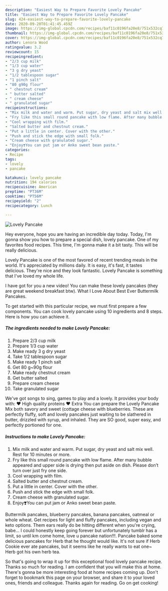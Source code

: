 ```yaml
---
description: "Easiest Way to Prepare Favorite Lovely Pancake"
title: "Easiest Way to Prepare Favorite Lovely Pancake"
slug: 424-easiest-way-to-prepare-favorite-lovely-pancake
date: 2020-09-20T01:41:45.459Z
image: https://img-global.cpcdn.com/recipes/baf11c0196fa20e8/751x532cq70/lovely-pancake-recipe-main-photo.jpg
thumbnail: https://img-global.cpcdn.com/recipes/baf11c0196fa20e8/751x532cq70/lovely-pancake-recipe-main-photo.jpg
cover: https://img-global.cpcdn.com/recipes/baf11c0196fa20e8/751x532cq70/lovely-pancake-recipe-main-photo.jpg
author: Lenora Wood
ratingvalue: 3.2
reviewcount: 15
recipeingredient:
- "2/3 cup milk"
- "1/3 cup water"
- "3 g dry yeast"
- "1/2 tablespoon sugar"
- "1 pinch salt"
- "80 g90g flour"
- " chestnut cream"
- " butter salted"
- " cream cheese"
- " granulated sugar"
recipeinstructions:
- "Mix milk and water and warm. Put sugar, dry yeast and salt mix well. Rest for 10 minutes or more."
- "Fry like this small round pancake with low flame. After many bubble appeared and upper side is drying then put aside on dish. Please don’t turn over just fry one side."
- "Cool wrapping with film."
- "Salted butter and chestnut cream."
- "Put a little in center. Cover with the other."
- "Push and stick the edge with small folk."
- "Cream cheese with granulated sugar."
- "Enjoy❣️You can put jam or Anko sweet bean paste."
categories:
- Recipe
tags:
- lovely
- pancake

katakunci: lovely pancake 
nutrition: 194 calories
recipecuisine: American
preptime: "PT36M"
cooktime: "PT56M"
recipeyield: "2"
recipecategory: Lunch

---
```



![Lovely Pancake](https://img-global.cpcdn.com/recipes/baf11c0196fa20e8/751x532cq70/lovely-pancake-recipe-main-photo.jpg)

Hey everyone, hope you are having an incredible day today. Today, I'm gonna show you how to prepare a special dish, lovely pancake. One of my favorites food recipes. This time, I'm gonna make it a bit tasty. This will be really delicious.

Lovely Pancake is one of the most favored of recent trending meals in the world. It's appreciated by millions daily. It is easy, it's fast, it tastes delicious. They're nice and they look fantastic. Lovely Pancake is something that I've loved my whole life.

I have got for you a new video! You can make these lovely pancakes (they are great weekend breakfast btw). What I Love About Best Ever Buttermilk Pancakes.


To get started with this particular recipe, we must first prepare a few components. You can cook lovely pancake using 10 ingredients and 8 steps. Here is how you can achieve it.

<!--inarticleads1-->

##### The ingredients needed to make Lovely Pancake:

1. Prepare 2/3 cup milk
1. Prepare 1/3 cup water
1. Make ready 3 g dry yeast
1. Take 1/2 tablespoon sugar
1. Make ready 1 pinch salt
1. Get 80 g~90g flour
1. Make ready  chestnut cream
1. Get  butter salted
1. Prepare  cream cheese
1. Take  granulated sugar


We&#39;ve got songs to sing, games to play and a lovely. It provides your body with: ♥ High quality proteins ♥ Extra You can prepare the Lovely Pancake Mix both savory and sweet (cottage cheese with blueberries. These are perfectly fluffy, soft and lovely pancakes just waiting to be slathered in butter, drizzled with syrup, and inhaled. They are SO good, super easy, and perfectly portioned for one. 

<!--inarticleads2-->

##### Instructions to make Lovely Pancake:

1. Mix milk and water and warm. Put sugar, dry yeast and salt mix well. Rest for 10 minutes or more.
1. Fry like this small round pancake with low flame. After many bubble appeared and upper side is drying then put aside on dish. Please don’t turn over just fry one side.
1. Cool wrapping with film.
1. Salted butter and chestnut cream.
1. Put a little in center. Cover with the other.
1. Push and stick the edge with small folk.
1. Cream cheese with granulated sugar.
1. Enjoy❣️You can put jam or Anko sweet bean paste.


Buttermilk pancakes, blueberry pancakes, banana pancakes, oatmeal or whole wheat. Get recipes for light and fluffy pancakes, including vegan and keto options. Them ears really do be hitting different when you&#39;re crying, babe… I could honestly keep going forever but unfortunately tumblr has a limit, so until km come home, love u pancake nation!!!. Pancake baked some delicious pancakes for Herb that he thought would like. It&#39;s not sure if Herb Cookie ever ate pancakes, but it seems like he really wants to eat one~ Herb got his own herb tea. 

So that's going to wrap it up for this exceptional food lovely pancake recipe. Thanks so much for reading. I am confident that you will make this at home. There's gonna be more interesting food at home recipes coming up. Don't forget to bookmark this page on your browser, and share it to your loved ones, friends and colleague. Thanks again for reading. Go on get cooking!
